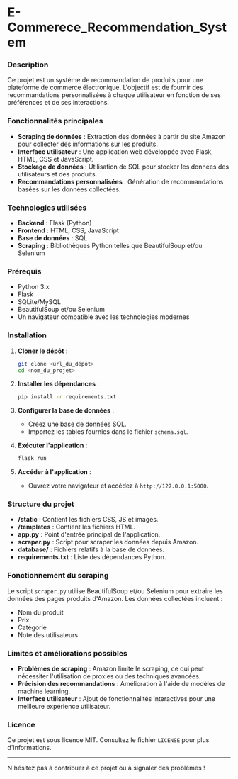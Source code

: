 # E-Commerece_Recommendation_System

### Description
Ce projet est un système de recommandation de produits pour une plateforme de commerce électronique. L'objectif est de fournir des recommandations personnalisées à chaque utilisateur en fonction de ses préférences et de ses interactions.

### Fonctionnalités principales
- **Scraping de données** : Extraction des données à partir du site Amazon pour collecter des informations sur les produits.
- **Interface utilisateur** : Une application web développée avec Flask, HTML, CSS et JavaScript.
- **Stockage de données** : Utilisation de SQL pour stocker les données des utilisateurs et des produits.
- **Recommandations personnalisées** : Génération de recommandations basées sur les données collectées.

### Technologies utilisées
- **Backend** : Flask (Python)
- **Frontend** : HTML, CSS, JavaScript
- **Base de données** : SQL
- **Scraping** : Bibliothèques Python telles que BeautifulSoup et/ou Selenium

### Prérequis
- Python 3.x
- Flask
- SQLite/MySQL
- BeautifulSoup et/ou Selenium
- Un navigateur compatible avec les technologies modernes

### Installation
1. **Cloner le dépôt** :
   ```bash
   git clone <url_du_dépôt>
   cd <nom_du_projet>
   ```

2. **Installer les dépendances** :
   ```bash
   pip install -r requirements.txt
   ```

3. **Configurer la base de données** :
   - Créez une base de données SQL.
   - Importez les tables fournies dans le fichier `schema.sql`.

4. **Exécuter l'application** :
   ```bash
   flask run
   ```

5. **Accéder à l'application** :
   - Ouvrez votre navigateur et accédez à `http://127.0.0.1:5000`.

### Structure du projet
- **/static** : Contient les fichiers CSS, JS et images.
- **/templates** : Contient les fichiers HTML.
- **app.py** : Point d'entrée principal de l'application.
- **scraper.py** : Script pour scraper les données depuis Amazon.
- **database/** : Fichiers relatifs à la base de données.
- **requirements.txt** : Liste des dépendances Python.

### Fonctionnement du scraping
Le script `scraper.py` utilise BeautifulSoup et/ou Selenium pour extraire les données des pages produits d'Amazon. Les données collectées incluent :
- Nom du produit
- Prix
- Catégorie
- Note des utilisateurs

### Limites et améliorations possibles
- **Problèmes de scraping** : Amazon limite le scraping, ce qui peut nécessiter l'utilisation de proxies ou des techniques avancées.
- **Précision des recommandations** : Amélioration à l'aide de modèles de machine learning.
- **Interface utilisateur** : Ajout de fonctionnalités interactives pour une meilleure expérience utilisateur.

### Licence
Ce projet est sous licence MIT. Consultez le fichier `LICENSE` pour plus d'informations.

---

N'hésitez pas à contribuer à ce projet ou à signaler des problèmes !

